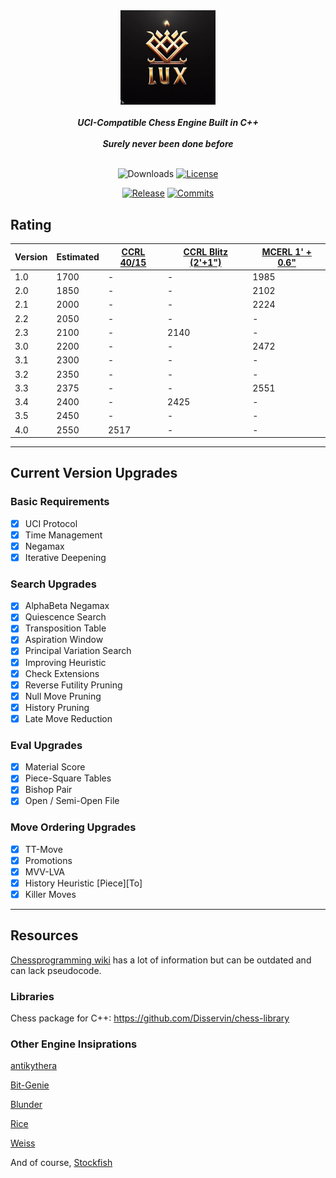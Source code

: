 <div align="center">

  <img src="./img/logo.jpg" width="30%">
  <br>
  <br>
  <b><i>UCI-Compatible Chess Engine Built in C++</i></b>
  <br>
  <br>
  <b><i>Surely never been done before</i></b>
  <br>
  <br>

  ![Downloads][downloads-badge]
  [![License][license-badge]][license-link]
  
  [![Release][release-badge]][release-link]
  [![Commits][commits-badge]][commits-link]

</div>


## Rating
| Version | Estimated | [CCRL 40/15](https://computerchess.org.uk/ccrl/4040/) | [CCRL Blitz (2'+1")](https://www.computerchess.org.uk/ccrl/404/)  | [MCERL 1' + 0.6"](https://www.chessengeria.eu/mcerl)  |
|-------- |-----------|-------------------------------------------------------|-------------------------------------------------------------------|-------------------------------------------------------|
| 1.0     | 1700      |-                                                      | -                                                                 | 1985
| 2.0     | 1850      |-                                                      | -                                                                 | 2102
| 2.1     | 2000      |-                                                      | -                                                                 | 2224
| 2.2     | 2050      |-                                                      | -                                                                 | -
| 2.3     | 2100      |-                                                      | 2140                                                              | -
| 3.0     | 2200      |-                                                      | -                                                                 | 2472
| 3.1     | 2300      |-                                                      | -                                                                 | -
| 3.2     | 2350      |-                                                      | -                                                                 | -
| 3.3     | 2375      |-                                                      | -                                                                 | 2551
| 3.4     | 2400      |-                                                      | 2425                                                              | -
| 3.5     | 2450      |-                                                      | -                                                                 | -
| 4.0     | 2550      |2517                                                   | -                                                                 | -

---

## Current Version Upgrades

### Basic Requirements

 - [x] UCI Protocol
 - [x] Time Management
 - [x] Negamax
 - [x] Iterative Deepening

### Search Upgrades

 - [x] AlphaBeta Negamax
 - [x] Quiescence Search
 - [x] Transposition Table
 - [x] Aspiration Window
 - [x] Principal Variation Search
 - [x] Improving Heuristic
 - [x] Check Extensions
 - [x] Reverse Futility Pruning
 - [x] Null Move Pruning
 - [x] History Pruning
 - [x] Late Move Reduction

### Eval Upgrades

 - [x] Material Score
 - [x] Piece-Square Tables
 - [x] Bishop Pair
 - [x] Open / Semi-Open File

### Move Ordering Upgrades

 - [x] TT-Move
 - [x] Promotions
 - [x] MVV-LVA
 - [x] History Heuristic \[Piece\]\[To\]
 - [x] Killer Moves

---

## Resources

[Chessprogramming wiki](https://www.chessprogramming.org/Main_Page) has a lot of information but can be outdated and can lack pseudocode.

### Libraries 

Chess package for C++: https://github.com/Disservin/chess-library

### Other Engine Insiprations

[antikythera](https://github.com/0hq/antikythera)

[Bit-Genie](https://github.com/Aryan1508/Bit-Genie)

[Blunder](https://github.com/algerbrex/blunder)

[Rice](https://github.com/rafid-dev/rice)

[Weiss](https://github.com/TerjeKir/weiss)

And of course, [Stockfish](https://github.com/official-stockfish/Stockfish)


[downloads-badge]:https://img.shields.io/github/downloads/Sidhant-Roymoulik/Lux/total?color=success&style=for-the-badge

[license-badge]:https://img.shields.io/github/license/Sidhant-Roymoulik/Lux?style=for-the-badge&label=license&color=success
[license-link]:https://github.com/Sidhant-Roymoulik/Lux/blob/main/LICENSE
[release-badge]:https://img.shields.io/github/v/release/Sidhant-Roymoulik/Lux?style=for-the-badge&label=official%20release
[release-link]:https://github.com/Sidhant-Roymoulik/Lux/releases/latest
[commits-badge]:https://img.shields.io/github/commits-since/Sidhant-Roymoulik/Lux/latest?style=for-the-badge
[commits-link]:https://github.com/Sidhant-Roymoulik/Lux/commits/main
